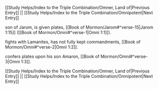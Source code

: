 [[Study Helps/Index to the Triple Combination/Omner, Land of|Previous Entry]]  ||  [[Study Helps/Index to the Triple Combination/Omnipotent|Next Entry]]

 son of Jarom, is given plates, [[Book of Mormon/Jarom#^verse-15|Jarom 1:15]] ([[Book of Mormon/Omni#^verse-1|Omni 1:1]]).

 fights with Lamanites, has not fully kept commandments, [[Book of Mormon/Omni#^verse-2|Omni 1:2]].

 confers plates upon his son Amaron, [[Book of Mormon/Omni#^verse-3|Omni 1:3]].

[[Study Helps/Index to the Triple Combination/Omner, Land of|Previous Entry]]  ||  [[Study Helps/Index to the Triple Combination/Omnipotent|Next Entry]]